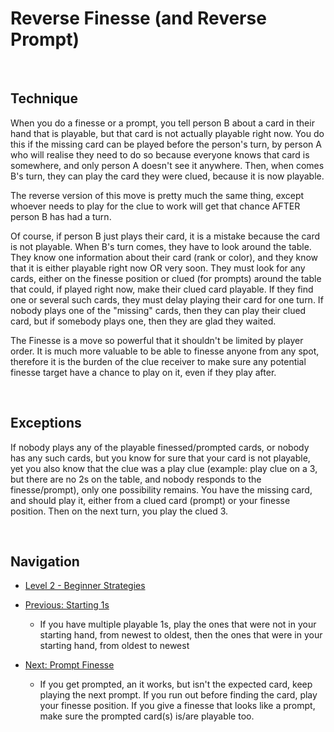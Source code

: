 # Reverse Finesse (and Reverse Prompt)

<br />

## Technique

When you do a finesse or a prompt, you tell person B about a card in their hand that is playable, but that card is not actually playable right now. You do this if the missing card can be played before the person's turn, by person A who will realise they need to do so because everyone knows that card is somewhere, and only person A doesn't see it anywhere. Then, when comes B's turn, they can play the card they were clued, because it is now playable.

The reverse version of this move is pretty much the same thing, except whoever needs to play for the clue to work will get that chance AFTER person B has had a turn.

Of course, if person B just plays their card, it is a mistake because the card is not playable. When B's turn comes, they have to look around the table. They know one information about their card (rank or color), and they know that it is either playable right now OR very soon. They must look for any cards, either on the finesse position or clued (for prompts) around the table that could, if played right now, make their clued card playable. If they find one or several such cards, they must delay playing their card for one turn. If nobody plays one of the "missing" cards, then they can play their clued card, but if somebody plays one, then they are glad they waited.

The Finesse is a move so powerful that it shouldn't be limited by player order. It is much more valuable to be able to finesse anyone from any spot, therefore it is the burden of the clue receiver to make sure any potential finesse target have a chance to play on it, even if they play after.

<br />

## Exceptions

If nobody plays any of the playable finessed/prompted cards, or nobody has any such cards, but you know for sure that your card is not playable, yet you also know that the clue was a play clue (example: play clue on a 3, but there are no 2s on the table, and nobody responds to the finesse/prompt), only one possibility remains. You have the missing card, and should play it, either from a clued card (prompt) or your finesse position. Then on the next turn, you play the clued 3.

<br />

## Navigation

* [Level 2 - Beginner Strategies](https://github.com/agilbert1412/HanabiStrategy/blob/master/Strategy/Level%202%20-%20Beginner/Level%202%20-%20Beginner.md)

* [Previous: Starting 1s](https://github.com/agilbert1412/HanabiStrategy/blob/master/Strategy/Level%202%20-%20Beginner/12%20-%20Starting%201s.md)
	* If you have multiple playable 1s, play the ones that were not in your starting hand, from newest to oldest, then the ones that were in your starting hand, from oldest to newest

* [Next: Prompt Finesse](https://github.com/agilbert1412/HanabiStrategy/blob/master/Strategy/Level%202%20-%20Beginner/14%20-%20Prompt%20Finesse.md)
	* If you get prompted, an it works, but isn't the expected card, keep playing the next prompt. If you run out before finding the card, play your finesse position. If you give a finesse that looks like a prompt, make sure the prompted card(s) is/are playable too.